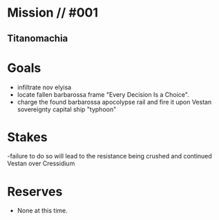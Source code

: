 # Mission // #001
## Titanomachia
# Goals
- infiltrate nov elyisa 
- locate fallen barbarossa frame "Every Decision Is a Choice".
- charge the found barbarossa apocolypse rail and fire it upon Vestan sovereignty capital ship "typhoon" 
# Stakes
-failure to do so will lead to the resistance being crushed and continued Vestan over Cressidium

# Reserves
- None at this time.
